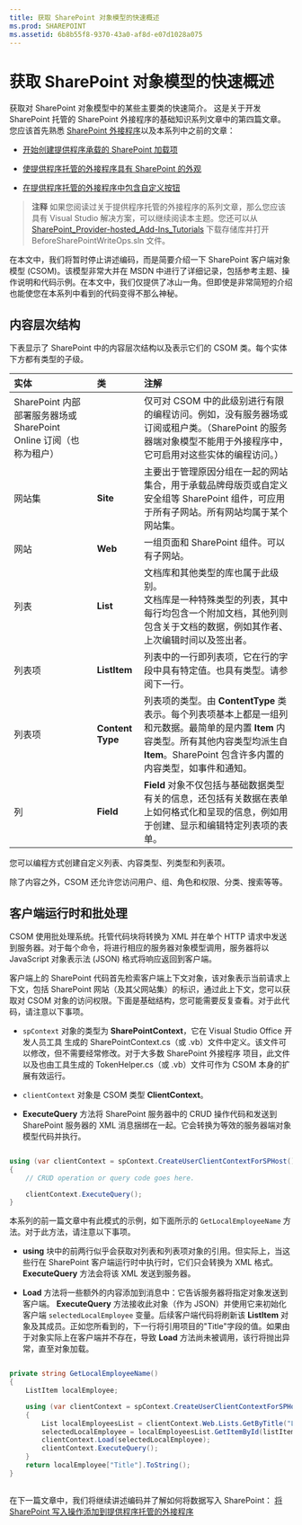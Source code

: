 ```yaml
---
title: 获取 SharePoint 对象模型的快速概述
ms.prod: SHAREPOINT
ms.assetid: 6b8b55f8-9370-43a0-af8d-e07d1028a075
---
```



# 获取 SharePoint 对象模型的快速概述
获取对 SharePoint 对象模型中的某些主要类的快速简介。
这是关于开发 SharePoint 托管的 SharePoint 外接程序的基础知识系列文章中的第四篇文章。您应该首先熟悉  [SharePoint 外接程序](sharepoint-add-ins.md)以及本系列中之前的文章： 
  
    
    


-  [开始创建提供程序承载的 SharePoint 加载项](get-started-creating-provider-hosted-sharepoint-add-ins.md)
    
  
-  [使提供程序托管的外接程序具有 SharePoint 的外观](give-your-provider-hosted-add-in-the-sharepoint-look-and-feel.md)
    
  
-  [在提供程序托管的外接程序中包含自定义按钮](include-a-custom-button-in-the-provider-hosted-add-in.md)
    
  

> **注释**
> 如果您阅读过关于提供程序托管的外接程序的系列文章，那么您应该具有 Visual Studio 解决方案，可以继续阅读本主题。您还可以从  [SharePoint_Provider-hosted_Add-Ins_Tutorials](https://github.com/OfficeDev/SharePoint_Provider-hosted_Add-ins_Tutorials) 下载存储库并打开 BeforeSharePointWriteOps.sln 文件。
  
    
    

在本文中，我们将暂时停止讲述编码，而是简要介绍一下 SharePoint 客户端对象模型 (CSOM)。该模型非常大并在 MSDN 中进行了详细记录，包括参考主题、操作说明和代码示例。在本文中，我们仅提供了冰山一角。但即使是非常简短的介绍也能使您在本系列中看到的代码变得不那么神秘。 
## 内容层次结构

下表显示了 SharePoint 中的内容层次结构以及表示它们的 CSOM 类。每个实体下方都有类型的子级。
  
    
    

|**实体**|**类**|**注解**|
|:-----|:-----|:-----|
|SharePoint 内部部署服务器场或 SharePoint Online 订阅（也称为租户）  <br/> ||仅可对 CSOM 中的此级别进行有限的编程访问。例如，没有服务器场或订阅或租户类。（SharePoint 的服务器端对象模型不能用于外接程序中，它可启用对这些实体的编程访问。）  <br/> |
|网站集  <br/> |**Site** <br/> |主要出于管理原因分组在一起的网站集合，用于承载品牌母版页或自定义安全组等 SharePoint 组件，可应用于所有子网站。所有网站均属于某个网站集。  <br/> |
|网站  <br/> |**Web** <br/> |一组页面和 SharePoint 组件。可以有子网站。  <br/> |
|列表  <br/> |**List** <br/> |文档库和其他类型的库也属于此级别。  <br/> 文档库是一种特殊类型的列表，其中每行均包含一个附加文档，其他列则包含关于文档的数据，例如其作者、上次编辑时间以及签出者。  <br/> |
|列表项  <br/> |**ListItem** <br/> |列表中的一行即列表项，它在行的字段中具有特定值。也具有类型。请参阅下一行。  <br/> |
|列表项  <br/> |**Content Type** <br/> |列表项的类型。由 **ContentType** 类表示。每个列表项基本上都是一组列和元数据。最简单的是内置 **Item** 内容类型。所有其他内容类型均派生自 **Item**。SharePoint 包含许多内置的内容类型，如事件和通知。  <br/> |
|列  <br/> |**Field** <br/> |**Field** 对象不仅包括与基础数据类型有关的信息，还包括有关数据在表单上如何格式化和呈现的信息，例如用于创建、显示和编辑特定列表项的表单。 <br/> |
   

  
    
    
您可以编程方式创建自定义列表、内容类型、列类型和列表项。 
  
    
    
除了内容之外，CSOM 还允许您访问用户、组、角色和权限、分类、搜索等等。
  
    
    

## 客户端运行时和批处理
<a name="CSOMBatching"> </a>

CSOM 使用批处理系统。托管代码块将转换为 XML 并在单个 HTTP 请求中发送到服务器。对于每个命令，将进行相应的服务器对象模型调用，服务器将以 JavaScript 对象表示法 (JSON) 格式将响应返回到客户端。 
  
    
    
客户端上的 SharePoint 代码首先检索客户端上下文对象，该对象表示当前请求上下文，包括 SharePoint 网站（及其父网站集）的标识，通过此上下文，您可以获取对 CSOM 对象的访问权限。下面是基础结构，您可能需要反复查看。对于此代码，请注意以下事项。
  
    
    

-  `spContext` 对象的类型为 **SharePointContext**，它在 Visual Studio Office 开发人员工具 生成的 SharePointContext.cs（或 .vb）文件中定义。该文件可以修改，但不需要经常修改。对于大多数 SharePoint 外接程序 项目，此文件以及也由工具生成的 TokenHelper.cs（或 .vb）文件可作为 CSOM 本身的扩展有效运行。
    
  
-  `clientContext` 对象是 CSOM 类型 **ClientContext**。
    
  
- **ExecuteQuery** 方法将 SharePoint 服务器中的 CRUD 操作代码和发送到 SharePoint 服务器的 XML 消息捆绑在一起。它会转换为等效的服务器端对象模型代码并执行。
    
  


```cs

using (var clientContext = spContext.CreateUserClientContextForSPHost())
{
    // CRUD operation or query code goes here.

    clientContext.ExecuteQuery();
}```

本系列的前一篇文章中有此模式的示例，如下面所示的  `GetLocalEmployeeName` 方法。对于此方法，请注意以下事项。
  
    
    

- **using** 块中的前两行似乎会获取对列表和列表项对象的引用。但实际上，当这些行在 SharePoint 客户端运行时中执行时，它们只会转换为 XML 格式。 **ExecuteQuery** 方法会将该 XML 发送到服务器。
    
  
- **Load** 方法将一些额外的内容添加到消息中：它告诉服务器将指定对象发送到客户端。 **ExecuteQuery** 方法接收此对象（作为 JSON）并使用它来初始化客户端 `selectedLocalEmployee` 变量。后续客户端代码将刷新该 **ListItem** 对象及其成员。正如您所看到的，下一行将引用项目的"Title"字段的值。如果由于对象实际上在客户端并不存在，导致 **Load** 方法尚未被调用，该行将抛出异常，直至对象加载。
    
  


```cs

private string GetLocalEmployeeName()
{
    ListItem localEmployee;

    using (var clientContext = spContext.CreateUserClientContextForSPHost())
    {
        List localEmployeesList = clientContext.Web.Lists.GetByTitle("Local Employees");
        selectedLocalEmployee = localEmployeesList.GetItemById(listItemID);
        clientContext.Load(selectedLocalEmployee);
        clientContext.ExecuteQuery();
    }
    return localEmployee["Title"].ToString();
}```


## 
<a name="Nextsteps"> </a>

 在下一篇文章中，我们将继续讲述编码并了解如何将数据写入 SharePoint： [将 SharePoint 写入操作添加到提供程序托管的外接程序](add-sharepoint-write-operations-to-the-provider-hosted-add-in.md)
  
    
    

